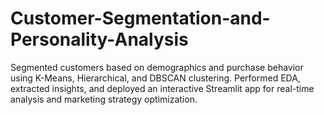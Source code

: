 # Customer-Segmentation-and-Personality-Analysis
Segmented customers based on demographics and purchase behavior using K-Means, Hierarchical, and DBSCAN clustering. Performed EDA, extracted insights, and deployed an interactive Streamlit app for real-time analysis and marketing strategy optimization.

